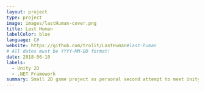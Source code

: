 ```yaml
---
layout: project
type: project
image: images/lastHuman-cover.png
title: Last Human
labelColor: blue
language: C#
website: https://github.com/trolit/LastHuman#last-human
# All dates must be YYYY-MM-DD format!
date: 2018-06-10
labels:
  - Unity 2D
  - .NET Framework
summary: Small 2D game project as personal second attempt to meet Unity IDE.
---
```

